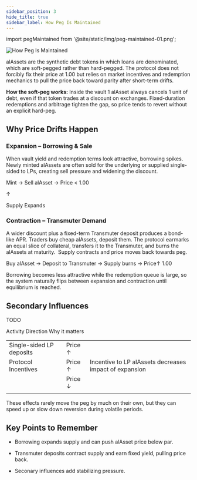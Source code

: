 ```yaml
---
sidebar_position: 3
hide_title: true
sidebar_label: How Peg Is Maintained
---
```


import pegMaintained from '@site/static/img/peg-maintained-01.png';

<img src={pegMaintained} alt="How Peg Is Maintained" class="banner-spacing" />

alAssets are the synthetic debt tokens in which loans are denominated, which are soft-pegged rather than hard-pegged. The protocol does not forcibly fix their price at 1.00 but relies on market incentives and redemption mechanics to pull the price back toward parity after short-term drifts.

**How the soft-peg works:** Inside the vault 1 alAsset always cancels 1 unit of debt, even if that token trades at a discount on exchanges. Fixed-duration redemptions and arbitrage tighten the gap, so price tends to revert without an explicit hard-peg.

## Why Price Drifts Happen

### Expansion – Borrowing & Sale

When vault yield and redemption terms look attractive, borrowing spikes. Newly minted alAssets are often sold for the underlying or supplied single-sided to LPs, creating sell pressure and widening the discount.

Mint → Sell alAsset → Price < 1.00

↑

Supply Expands

### Contraction – Transmuter Demand

A wider discount plus a fixed-term Transmuter deposit produces a bond-like APR. Traders buy cheap alAssets, deposit them. The protocol earmarks an equal slice of collateral, transfers it to the Transmuter, and burns the alAssets at maturity.  Supply contracts and price moves back towards peg.

Buy alAsset → Deposit to Transmuter → Supply burns → Price↑ 1.00

Borrowing becomes less attractive while the redemption queue is large, so the system naturally flips between expansion and contraction until equilibrium is reached.

## Secondary Influences

TODO

Activity Direction Why it matters

|                          |         |                                                        |
| ------------------------ | ------- | ------------------------------------------------------ |
| Single-sided LP deposits | Price ↑ |                                                        |
| Protocol Incentives      | Price ↑ | Incentive to LP alAssets decreases impact of expansion |
|                          | Price ↓ |                                                        |
|                          |         |                                                        |

These effects rarely move the peg by much on their own, but they can speed up or slow down reversion during volatile periods.

## Key Points to Remember

- Borrowing expands supply and can push alAsset price below par.

- Transmuter deposits contract supply and earn fixed yield, pulling price back.

- Seconary influences add stabilizing pressure.
